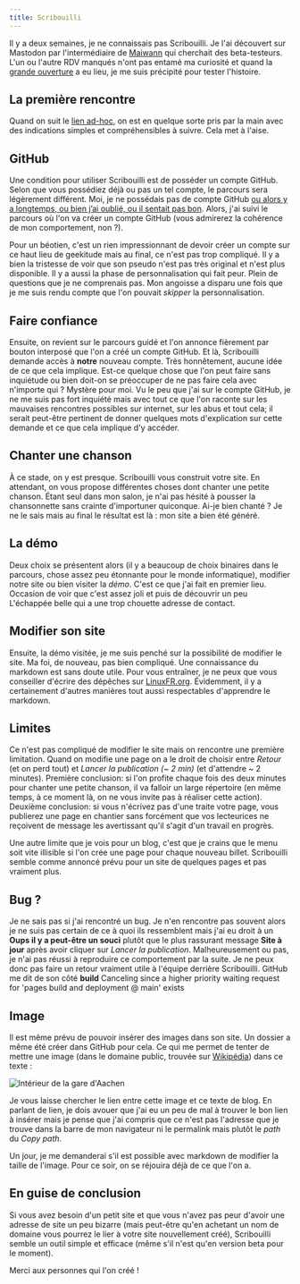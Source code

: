 ```yaml
---
title: Scribouilli
---
```

Il y a deux semaines, je ne connaissais pas Scribouilli. Je l'ai découvert sur Mastodon par l'intermédiaire de [Maiwann](https://piaille.fr/@maiwann@framapiaf.org) qui cherchait des beta-testeurs. L'un ou l'autre RDV manqués n'ont pas entamé ma curiosité et quand la [grande ouverture](https://piaille.fr/@maiwann@framapiaf.org/109896932255160223) a eu lieu, je me suis précipité pour tester l'histoire.

## La première rencontre

Quand on suit le [lien ad-hoc](https://scribouilli.github.io/scribouilli/), on est en quelque sorte pris par la main avec des indications simples et compréhensibles à suivre. Cela met à l'aise.

## GitHub

Une condition pour utiliser Scribouilli est de posséder un compte GitHub. Selon que vous possédiez déjà ou pas un tel compte, le parcours sera légèrement différent. Moi, je ne possédais pas de compte GitHub [ou alors y a longtemps, 
ou bien j’ai oublié, ou il sentait pas bon](https://www.youtube.com/watch?v=H9fa9aWFbLM). Alors, j'ai suivi le parcours où l'on va créer un compte GitHub (vous admirerez la cohérence de mon comportement, non ?).

Pour un béotien, c'est un rien impressionnant de devoir créer un compte sur ce haut lieu de geekitude mais au final, ce n'est pas trop compliqué. Il y a bien la tristesse de voir que son pseudo n'est pas très original et n'est plus disponible. Il y a aussi la phase de personnalisation qui fait peur. Plein de questions que je ne comprenais pas. Mon angoisse a disparu une fois que je me suis rendu compte que l'on pouvait _skipper_ la personnalisation.

## Faire confiance

Ensuite, on revient sur le parcours guidé et l'on annonce fièrement par bouton interposé que l'on a créé un compte GitHub. Et là, Scribouilli demande accès à **notre** nouveau compte. Très honnêtement, aucune idée de ce que cela implique. Est-ce quelque chose que l'on peut faire sans inquiétude ou bien doit-on se préoccuper de ne pas faire cela avec n'importe qui ? Mystère pour moi. Vu le peu que j'ai sur le compte GitHub, je ne me suis pas fort inquiété mais avec tout ce que l'on raconte sur les mauvaises rencontres possibles sur internet, sur les abus et tout cela; il serait peut-être pertinent de donner quelques mots d'explication sur cette demande et ce que cela implique d'y accéder.

## Chanter une chanson

À ce stade, on y est presque. Scribouilli vous construit votre site. En attendant, on vous propose différentes choses dont chanter une petite chanson. Étant seul dans mon salon, je n'ai pas hésité à pousser la chansonnette sans crainte d'importuner quiconque. Ai-je bien chanté ? Je ne le sais mais au final le résultat est là : mon site a bien été généré.

## La démo

Deux choix se présentent alors (il y a beaucoup de choix binaires dans le parcours, chose assez peu étonnante pour le monde informatique), modifier notre site ou bien visiter la _démo_. C'est ce que j'ai fait en premier lieu. Occasion de voir que c'est assez joli et puis de découvrir un peu L'échappée belle qui a une trop chouette adresse de contact.

## Modifier son site

Ensuite, la démo visitée, je me suis penché sur la possibilité de modifier le site. Ma foi, de nouveau, pas bien compliqué. Une connaissance du markdown est sans doute utile. Pour vous entraîner, je ne peux que vous conseiller d'écrire des dépêches sur [LinuxFR.org](https://linuxfr.org/redaction). Évidemment, il y a certainement d'autres manières tout aussi respectables d'apprendre le markdown.

## Limites

Ce n'est pas compliqué de modifier le site mais on rencontre une première limitation. Quand on modifie une page on a le droit de choisir entre _Retour_ (et on perd tout) et _Lancer la publication (~ 2 min)_ (et d'attendre ~ 2 minutes). Première conclusion: si l'on profite chaque fois des deux minutes pour chanter une petite chanson, il va falloir un large répertoire (en même temps, à ce moment là, on ne vous invite pas à réaliser cette action). Deuxième conclusion: si vous n'écrivez pas d'une traite votre page, vous publierez une page en chantier sans forcément que vos lecteurices ne reçoivent de message les avertissant qu'il s'agit d'un travail en progrès.

Une autre limite que je vois pour un blog, c'est que je crains que le menu soit vite illisible si l'on crée une page pour chaque nouveau billet. Scribouilli semble comme annoncé prévu pour un site de quelques pages et pas vraiment plus.

## Bug ?

Je ne sais pas si j'ai rencontré un bug. Je n'en rencontre pas souvent alors je ne suis pas certain de ce à quoi ils ressemblent mais j'ai eu droit à un **Oups il y a peut-être un souci** plutôt que le plus rassurant message **Site à jour** après avoir cliquer sur _Lancer la publication_. Malheureusement ou pas, je n'ai pas réussi à reproduire ce comportement par la suite. Je ne peux donc pas faire un retour vraiment utile à l'équipe derrière Scribouilli. GitHub me dit de son côté 
**build** Canceling since a higher priority waiting request for 'pages build and deployment @ main' exists


## Image

Il est même prévu de pouvoir insérer des images dans son site. Un dossier a même été créer dans GitHub pour cela. Ce qui me permet de tenter de mettre une image (dans le domaine public, trouvée sur [Wikipédia](https://commons.wikimedia.org/wiki/File:AachenMainStationInsideViewHDR.jpg)) dans ce texte :

![Intérieur de la gare d'Aachen](/t-isaac/test-website-repo-3796/blob/6dc08341baccbfe03041d3a8f25e35a97205aca3/images/AachenMainStationInsideViewHDR.jpg)

Je vous laisse chercher le lien entre cette image et ce texte de blog. En parlant de lien, je dois avouer que j'ai eu un peu de mal à trouver le bon lien à insérer mais je pense que j'ai compris que ce n'est pas l'adresse que je trouve dans la barre de mon navigateur ni le permalink mais plutôt le _path_ du _Copy path_.

Un jour, je me demanderai s'il est possible avec markdown de modifier la taille de l'image. Pour ce soir, on se réjouira déjà de ce que l'on a.

## En guise de conclusion

Si vous avez besoin d'un petit site et que vous n'avez pas peur d'avoir une adresse de site un peu bizarre (mais peut-être qu'en achetant un nom de domaine vous pourrez le lier à votre site nouvellement créé), Scribouilli semble un outil simple et efficace (même s'il n'est qu'en version beta pour le moment).

Merci aux personnes qui l'on créé !